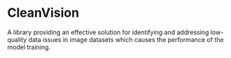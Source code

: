 # CleanVision
A library providing an effective solution for identifying and addressing low-quality data issues in image datasets which causes the performance of the model training.
